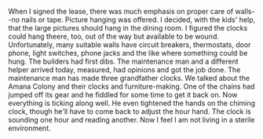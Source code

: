 <html><body><p>When I signed the lease, there was much emphasis on proper care of walls--no nails or tape. Picture hanging was offered. I decided, with the kids' help, that the large pictures should hang in the dining room. I figured the clocks could hang theere, too, out of the way but available to be wound. Unfortunately, many suitable walls have circuit breakers, thermostats, door phone, light switches, phone jacks and the like where something could be hung. The builders had first dibs. The maintenance man and a different helper arrived today, measured, had opinions and got the job done. The maintenance man has made three grandfather clocks. We talked about the Amana Colony and their clocks and furniture-making. One of the chains had jumped off its gear and he fiddled for some time to get it back on. Now everything is ticking along well. He even tightened the hands on the chiming clock, though he'll have to come back to adjust the hour hand. The clock is sounding one hour and reading another. Now I feel I am not living in a sterile environment.</p></body></html>